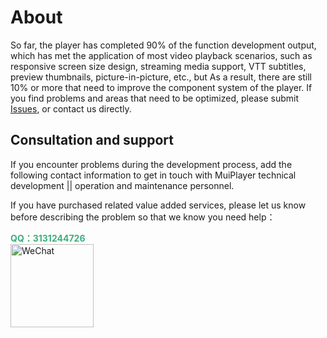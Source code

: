# About

So far, the player has completed 90% of the function development output, which has met the application of most video playback scenarios, such as responsive screen size design, streaming media support, VTT subtitles, preview thumbnails, picture-in-picture, etc., but As a result, there are still 10% or more that need to improve the component system of the player. If you find problems and areas that need to be optimized, please submit [Issues](https://github.com/muiplayer/hello-muiplayer/issues ), or contact us directly.



## Consultation and support

If you encounter problems during the development process, add the following contact information to get in touch with MuiPlayer technical development || operation and maintenance personnel.

If you have purchased related value added services, please let us know before describing the problem so that we know you need help：

<font color="#3eaf7c" style="font-weight: bold;">QQ：3131244726</font>
<img src="https://muiplayer.oss-cn-shanghai.aliyuncs.com/static/image/wxcode.jpg" width="133px" title="WeChat" style="display: block;" />



